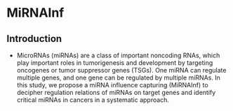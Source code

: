# MiRNAInf
## Introduction
* MicroRNAs (miRNAs) are a class of important noncoding RNAs, which play important roles in tumorigenesis and development by targeting oncogenes or tumor suppressor genes (TSGs). One miRNA can regulate multiple genes, and one gene can be regulated by multiple miRNAs. In this study, we propose a miRNA influence capturing (MiRNAInf) to decipher regulation relations of miRNAs on target genes and identify critical miRNAs in cancers in a systematic approach. 
